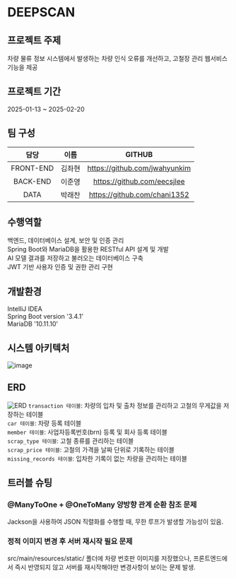 # DEEPSCAN
  
## 프로젝트 주제
차량 물류 정보 시스템에서 발생하는 차량 인식 오류를 개선하고, 고철장 관리 웹서비스 기능을 제공  
  
## 프로젝트 기간
2025-01-13 ~ 2025-02-20  
  
## 팀 구성
|      담당      |  이름   |             GITHUB              |
|:------------:|:-----:|:-------------------------------:|
|  FRONT-END   |  김좌현  |  https://github.com/jwahyunkim  |
|   BACK-END   |  이준영  |   https://github.com/eecsjlee   |
|     DATA     |  박래찬  |  https://github.com/chani1352   |
  
## 수행역할
백엔드, 데이터베이스 설계, 보안 및 인증 관리  
Spring Boot와 MariaDB을 활용한 RESTful API 설계 및 개발  
AI 모델 결과를 저장하고 불러오는 데이터베이스 구축  
JWT 기반 사용자 인증 및 권한 관리 구현  
  
## 개발환경
IntelliJ IDEA  
Spring Boot version '3.4.1'  
MariaDB '10.11.10'  
  
## 시스템 아키텍처
![image](https://github.com/user-attachments/assets/a4eba6f7-c3c0-41a6-bb78-6d0a412079c7)
  
## ERD
![ERD](https://github.com/user-attachments/assets/57f8a2de-bb92-422b-808e-0a974f51b566)
`transaction 테이블`: 차량의 입차 및 출차 정보를 관리하고 고철의 무게값을 저장하는 테이블  
`car 테이블`: 차량 등록 테이블  
`member 테이블`: 사업자등록번호(brn) 등록 및 회사 등록 테이블  
`scrap_type 테이블`: 고철 종류를 관리하는 테이블  
`scrap_price 테이블`: 고철의 가격을 날짜 단위로 기록하는 테이블  
`missing_records 테이블`: 입차한 기록이 없는 차량을 관리하는 테이블  
  
## 트러블 슈팅
  
### @ManyToOne + @OneToMany 양방향 관계 순환 참조 문제
  
Jackson을 사용하여 JSON 직렬화를 수행할 때, 무한 루프가 발생할 가능성이 있음.  
  
### 정적 이미지 변경 후 서버 재시작 필요 문제
  
src/main/resources/static/ 폴더에 차량 번호판 이미지를 저장했으나, 프론트엔드에서 즉시 반영되지 않고 서버를 재시작해야만 변경사항이 보이는 문제 발생.
  
